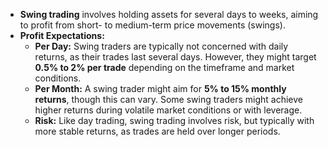 - **Swing trading** involves holding assets for several days to weeks, aiming to profit from short- to medium-term price movements (swings).
- **Profit Expectations:**
    - **Per Day:** Swing traders are typically not concerned with daily returns, as their trades last several days. However, they might target **0.5% to 2% per trade** depending on the timeframe and market conditions.
    - **Per Month:** A swing trader might aim for **5% to 15% monthly returns**, though this can vary. Some swing traders might achieve higher returns during volatile market conditions or with leverage.
    - **Risk:** Like day trading, swing trading involves risk, but typically with more stable returns, as trades are held over longer periods.